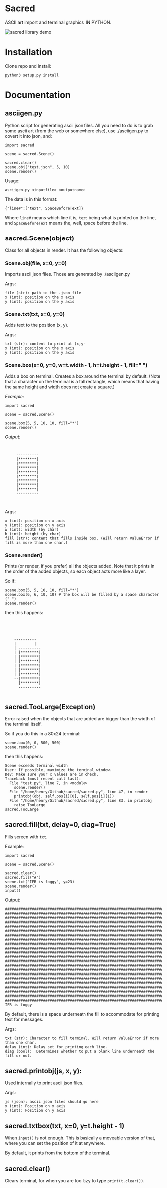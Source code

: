 # Sacred
ASCII art import and terminal graphics. IN PYTHON. 

![sacred library demo](demo.gif)

# Installation
Clone repo and install:
```
python3 setup.py install
```

# Documentation
## asciigen.py
Python script for generating ascii json files. All you need to do is to grab some ascii art (from the web or somewhere else), use ./asciigen.py to covert it into json, and:
```
import sacred

scene = sacred.Scene()

sacred.clear()
scene.obj("test.json", 5, 10)
scene.render()
```
Usage:
```
asciigen.py <inputfile> <outputname>
```

The data is in this format:
```
{"line#":["text", SpaceBeforeText]}
```
Where `line#` means which line it is, `text` being what is printed on the line, and `SpaceBeforeText` means the, well, space before the line.
## sacred.Scene(object)
Class for all objects in render. It has the following objects:
### Scene.obj(file, x=0, y=0)
Imports ascii json files.  Those are generated by ./asciigen.py
  

Args:
```
file (str): path to the .json file
x (int): position on the x axis
y (int): position on the y axis
```
### Scene.txt(txt, x=0, y=0)
Adds text to the position (x, y).  
  

Args:
```
txt (str): content to print at (x,y)
x (int): position on the x axis
y (int): position on the y axis
```
### Scene.box(x=0, y=0, w=t.width - 1, h=t.height - 1, fill=" ")
Adds a box on terminal. Creates a box around the terminal by default. (Note that a character on the terminal is a tall rectangle, which means that having the same height and width does not create a square.)
  
  
*Example:*
```
import sacred

scene = sacred.Scene() 

scene.box(5, 5, 10, 10, fill="*")
scene.render()
```
*Output:*
```


     ----------
     |********|
     |********|
     |********|
     |********|
     |********|
     |********|
     |********|
     |********|
     ----------

     
```
  
Args:
```
x (int): position on x axis
y (int): position on y axis
w (int): width (by char)
h (int): height (by char)
fill (str): content that fills inside box. (Will return ValueError if fill is more than one char.)
```

### Scene.render()
Prints (or render, if you prefer) all the objects added. Note that it prints in the order of the added objects, so each object acts more like a layer.
  
So if:
```
scene.box(5, 5, 10, 10, fill="*")
scene.box(6, 6, 10, 10) # the box will be filled by a space character (" ")
scene.render()
```
then this happens:
```




    ----------
    |        |
    | ----------
    | |********|
    | |********|
    | |********|
    | |********|
    | |********|
    | |********|
    --|********|
      |********|
      ----------


```

## sacred.TooLarge(Exception)
Error raised when the objects that are added are bigger than the width of the terminal itself.

So if you do this in a 80x24 terminal:
```
scene.box(0, 0, 500, 500)
scene.render()
```
then this happens:
```
Scene exceeds terminal width
User: If possible, maximize the terminal window.
Dev: Make sure your x values are in check.
Traceback (most recent call last):
  File "test.py", line 7, in <module>
    scene.render()
  File "/home/henry/Github/sacred/sacred.py", line 47, in render
    printobj(obj, self.pos[i][0], self.pos[i][1])
  File "/home/henry/Github/sacred/sacred.py", line 83, in printobj
    raise TooLarge
sacred.TooLarge
```

## sacred.fill(txt, delay=0, diag=True)
Fills screen with `txt`.

Example:
```
import sacred

scene = sacred.Scene()

sacred.clear()
sacred.fill("#")
scene.txt("IFR is foggy", y=23)
scene.render()
input()
```

Output:
```
###############################################################################
###############################################################################
###############################################################################
###############################################################################
###############################################################################
###############################################################################
###############################################################################
###############################################################################
###############################################################################
###############################################################################
###############################################################################
###############################################################################
###############################################################################
###############################################################################
###############################################################################
###############################################################################
###############################################################################
###############################################################################
###############################################################################
###############################################################################
###############################################################################
###############################################################################
IFR is foggy
```
By default, there is a space underneath the fill to accommodate for printing text for messages.

Args:
```
txt (str): Character to fill terminal. Will return ValueError if more than one char.
delay (int): Delay set for printing each line.
diag (bool):  Determines whether to put a blank line underneath the fill or not.
```
## sacred.printobj(js, x, y):
Used internally to print ascii json files. 

Args:
```
js (json): ascii json files should go here
x (int): Position on x axis
y (int): Position on y axis
```
## sacred.txtbox(txt, x=0, y=t.height - 1)
When `input()` is not enough. This is basically a moveable version of that, where you can set the position of it at anywhere.

By default, it prints from the bottom of the terminal.
## sacred.clear()
Clears terminal, for when you are too lazy to type `print(t.clear())`.

